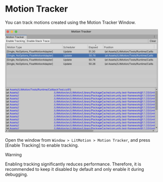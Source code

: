 # Motion Tracker

You can track motions created using the Motion Tracker Window.

![img1](../../images/motion-tracker-window.png)

Open the window from `Window > LitMotion > Motion Tracker`, and press [Enable Tracking] to enable tracking.

> [!WARNING]
> Enabling tracking significantly reduces performance. Therefore, it is recommended to keep it disabled by default and only enable it during debugging.